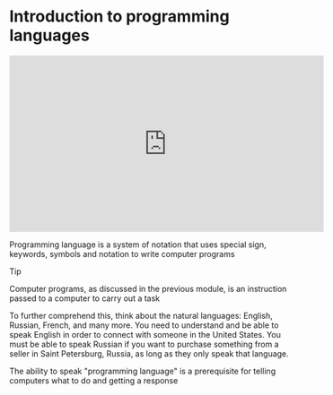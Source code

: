 # Introduction to programming languages

<iframe width="560" height="315" src="https://www.youtube.com/embed/XASY30EfGAc?si=TmuAGOkBwVvv7M6Z&amp;start=21" title="YouTube video player" frameborder="0" allow="accelerometer; autoplay; clipboard-write; encrypted-media; gyroscope; picture-in-picture; web-share" referrerpolicy="strict-origin-when-cross-origin" allowfullscreen></iframe>

Programming language is a system of notation that uses special sign, keywords,
symbols and notation to write computer programs


> [!Tip]
> Computer programs, as discussed in the previous module, is an instruction passed to a computer to carry out a task

To further comprehend this, think about the natural languages: English, Russian,
French, and many more. You need to understand and be able to speak English in
order to connect with someone in the United States. You must be able to speak
Russian if you want to purchase something from a seller in Saint Petersburg,
Russia, as long as they only speak that language.

The ability to speak "programming language" is a prerequisite for telling
computers what to do and getting a response






